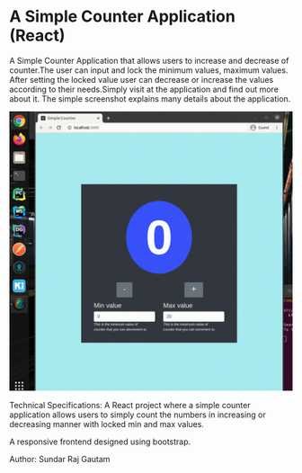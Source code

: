 # A Simple Counter Application (React)

A Simple Counter Application that allows users to increase and decrease of counter.The user can input and lock the
minimum values, maximum values. After setting the locked value user can decrease or increase the values according to
their needs.Simply visit at the application and find out more about it. The simple screenshot explains many details
about the application.

![Screenshot](./public/static/rec1-2021-04-15_13.48.52.gif)

Technical Specifications:
A React project where a simple counter application allows users to simply count the numbers in increasing or decreasing
manner with locked min and max values.

A responsive frontend designed using bootstrap.

Author:
Sundar Raj Gautam
